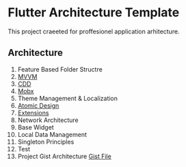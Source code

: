 # Flutter Architecture Template

This project craeeted for proffesionel application arhitecture.

## Architecture

1. Feature Based Folder Structre
2. [MVVM](https://en.wikipedia.org/wiki/Model%E2%80%93view%E2%80%93viewmodel)
3. [CDD](https://blog.hichroma.com/component-driven-development-ce1109d56c8e)
4. [Mobx](https://mobx.js.org/README.html)
5. Theme Management & Localization
6. [Atomic Design](https://bradfrost.com/blog/post/atomic-web-design/)
7. [Extensions](https://dart.dev/guides/language/extension-methods)
8. Network Architecture
9. Base Widget
10. Local Data Management
11. Singleton Principles
12. Test
13. Project Gist Architecture [Gist File](https://gist.github.com/VB10/aa6b604b5be3500b3dbf2d45990fd2ee)